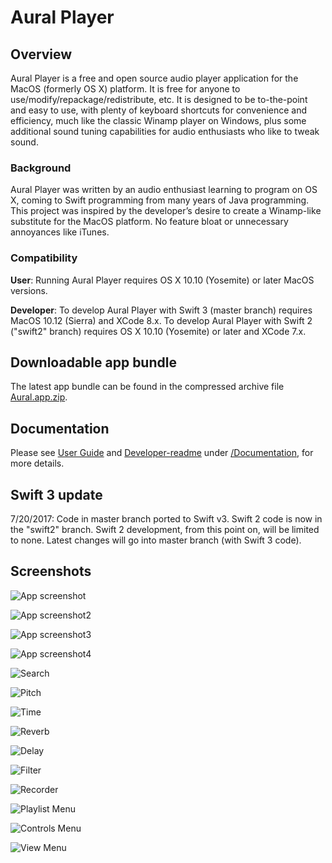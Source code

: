 # Aural Player

## Overview

Aural Player is a free and open source audio player application for the MacOS (formerly OS X) platform. It is free for anyone to use/modify/repackage/redistribute, etc. It is designed to be to-the-point and easy to use, with plenty of keyboard shortcuts for convenience and efficiency, much like the classic Winamp player on Windows, plus some additional sound tuning capabilities for audio enthusiasts who like to tweak sound.

### Background

Aural Player was written by an audio enthusiast learning to program on OS X, coming to Swift programming from many years of Java programming. This project was inspired by the developer’s desire to create a Winamp-like substitute for the MacOS platform. No feature bloat or unnecessary annoyances like iTunes.

### Compatibility

**User**: Running Aural Player requires OS X 10.10 (Yosemite) or later MacOS versions.

**Developer**: To develop Aural Player with Swift 3 (master branch) requires MacOS 10.12 (Sierra) and XCode 8.x. To develop Aural Player with Swift 2 ("swift2" branch) requires OS X 10.10 (Yosemite) or later and XCode 7.x.

## Downloadable app bundle

The latest app bundle can be found in the compressed archive file [Aural.app.zip](https://github.com/maculateConception/aural-player/blob/master/Aural.app.zip?raw=true).

## Documentation

Please see [User Guide](https://github.com/maculateConception/aural-player/blob/master/Documentation/UserGuide.rtf?raw=true) and [Developer-readme](https://github.com/maculateConception/aural-player/blob/master/Documentation/Developer-readme.rtf?raw=true) under [/Documentation](/Documentation), for more details.

## Swift 3 update

7/20/2017: Code in master branch ported to Swift v3. Swift 2 code is now in the "swift2" branch. Swift 2 development, from this point on, will be limited to none. Latest changes will go into master branch (with Swift 3 code).

## Screenshots

![App screenshot](/Documentation/UserGuide.rtfd/Aural.png?raw=true "App screenshot")

![App screenshot2](/Documentation/UserGuide.rtfd/Aural-playlistOnly.png?raw=true "App screenshot2")

![App screenshot3](/Documentation/UserGuide.rtfd/Aural-effectsOnly.png?raw=true "App screenshot3")

![App screenshot4](/Documentation/UserGuide.rtfd/Aural-compact.png?raw=true "App screenshot4")

![Search](/Documentation/UserGuide.rtfd/Aural-search.png?raw=true "Search")

![Pitch](/Documentation/UserGuide.rtfd/Pitch.png?raw=true "Pitch Shift")

![Time](/Documentation/UserGuide.rtfd/Time.png?raw=true "Time Stretch")

![Reverb](/Documentation/UserGuide.rtfd/Reverb.png?raw=true "Reverb")

![Delay](/Documentation/UserGuide.rtfd/Delay.png?raw=true "Delay")

![Filter](/Documentation/UserGuide.rtfd/Filter.png?raw=true "Filter")

![Recorder](/Documentation/UserGuide.rtfd/Recorder.png?raw=true "Recorder")

![Playlist Menu](/Documentation/UserGuide.rtfd/PlaylistMenu.png?raw=true "Playlist Menu")

![Controls Menu](/Documentation/UserGuide.rtfd/ControlsMenu.png?raw=true "Controls Menu")

![View Menu](/Documentation/UserGuide.rtfd/ViewMenu.png?raw=true "View Menu")
